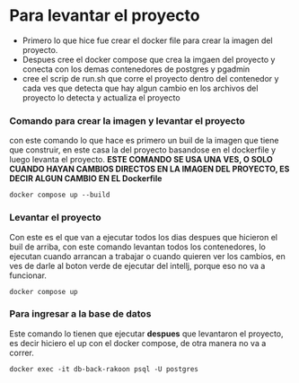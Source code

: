 # **Para levantar el proyecto**

- Primero lo que hice fue crear el docker file para crear la imagen del proyecto.
- Despues cree el docker compose que crea la imgaen del proyecto y conecta con los demas contenedores de postgres y pgadmin
- cree el scrip de run.sh que corre el proyecto dentro del contenedor y cada ves que detecta que hay algun cambio en los archivos del proyecto lo detecta y actualiza el proyecto

### Comando para crear la imagen y levantar el proyecto
con este comando lo que hace es primero un buil de la imagen que tiene que construir, en este casa la del proyecto basandose en el dockerfile y luego levanta el proyecto. **ESTE COMANDO SE USA UNA VES, O SOLO CUANDO HAYAN CAMBIOS DIRECTOS EN LA IMAGEN DEL PROYECTO, ES DECIR ALGUN CAMBIO EN EL Dockerfile**
```
docker compose up --build
```

### Levantar el proyecto

Con este es el que van a ejecutar todos los dias despues que hicieron el buil de arriba, con este comando levantan todos los contenedores, lo ejecutan cuando arrancan a trabajar o cuando quieren ver los cambios, en ves de darle al boton verde de ejecutar del intellj, porque eso no va a funcionar.
```
docker compose up
```

### Para ingresar a la base de datos
Este comando lo tienen que ejecutar **despues** que levantaron el proyecto, es decir hiciero el up con el docker compose, de otra manera no va a correr.
```
docker exec -it db-back-rakoon psql -U postgres
```
